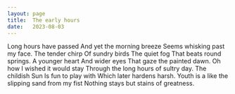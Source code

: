 ```yaml
---
layout: page
title:  The early hours
date:   2023-08-03
---
```


Long hours have passed
And yet the morning breeze
Seems whisking past my face.
The tender chirp
Of sundry birds
The quiet fog
That beats round springs.
A younger heart
And wider eyes
That gaze the painted dawn.
Oh how I wished it would stay
Through the long hours of sultry day.
The childish Sun 
Is fun to play with
Which later hardens harsh.
Youth is a like the slipping sand from my fist
Nothing stays but stains of greatness.